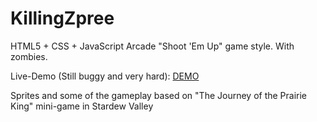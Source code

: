 # KillingZpree
HTML5 + CSS + JavaScript Arcade "Shoot 'Em Up" game style. With zombies.

Live-Demo (Still buggy and very hard): [DEMO](http://amsimoes.github.io/KillingZpree)

Sprites and some of the gameplay based on "The Journey of the Prairie King" mini-game in Stardew Valley
